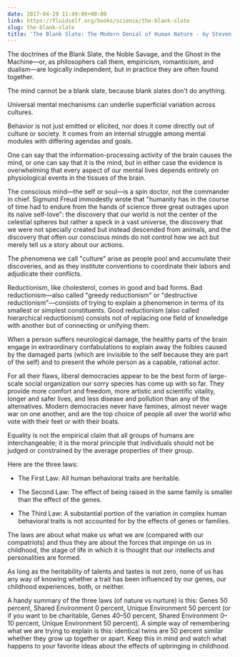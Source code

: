 ```yaml
---
date: 2017-04-29 11:49:09+00:00
link: https://fluidself.org/books/science/the-blank-slate
slug: the-blank-slate
title: 'The Blank Slate: The Modern Denial of Human Nature - by Steven Pinker'
---
```


The doctrines of the Blank Slate, the Noble Savage, and the Ghost in the Machine—or, as philosophers call them, empiricism, romanticism, and dualism—are logically independent, but in practice they are often found together.

The mind cannot be a blank slate, because blank slates don't do anything.

Universal mental mechanisms can underlie superficial variation across cultures.

Behavior is not just emitted or elicited, nor does it come directly out of culture or society. It comes from an internal struggle among mental modules with differing agendas and goals.

One can say that the information-processing activity of the brain causes the mind, or one can say that it is the mind, but in either case the evidence is overwhelming that every aspect of our mental lives depends entirely on physiological events in the tissues of the brain.

The conscious mind—the self or soul—is a spin doctor, not the commander in chief. Sigmund Freud immodestly wrote that "humanity has in the course of time had to endure from the hands of science three great outrages upon its naïve self-love": the discovery that our world is not the center of the celestial spheres but rather a speck in a vast universe, the discovery that we were not specially created but instead descended from animals, and the discovery that often our conscious minds do not control how we act but merely tell us a story about our actions.

The phenomena we call "culture" arise as people pool and accumulate their discoveries, and as they institute conventions to coordinate their labors and adjudicate their conflicts.

Reductionism, like cholesterol, comes in good and bad forms. Bad reductionism—also called "greedy reductionism" or "destructive reductionism"—consists of trying to explain a phenomenon in terms of its smallest or simplest constituents. Good reductionism (also called hierarchical reductionism) consists not of replacing one field of knowledge with another but of connecting or unifying them.

When a person suffers neurological damage, the healthy parts of the brain engage in extraordinary confabulations to explain away the foibles caused by the damaged parts (which are invisible to the self because they are part of the self) and to present the whole person as a capable, rational actor.

For all their flaws, liberal democracies appear to be the best form of large-scale social organization our sorry species has come up with so far. They provide more comfort and freedom, more artistic and scientific vitality, longer and safer lives, and less disease and pollution than any of the alternatives. Modern democracies never have famines, almost never wage war on one another, and are the top choice of people all over the world who vote with their feet or with their boats.

Equality is not the empirical claim that all groups of humans are interchangeable; it is the moral principle that individuals should not be judged or constrained by the average properties of their group.

Here are the three laws:

- The First Law: All human behavioral traits are heritable.

- The Second Law: The effect of being raised in the same family is smaller than the effect of the genes.

- The Third Law: A substantial portion of the variation in complex human behavioral traits is not accounted for by the effects of genes or families.

The laws are about what make us what we are (compared with our compatriots) and thus they are about the forces that impinge on us in childhood, the stage of life in which it is thought that our intellects and personalities are formed.

As long as the heritability of talents and tastes is not zero, none of us has any way of knowing whether a trait has been influenced by our genes, our childhood experiences, both, or neither.

A handy summary of the three laws (of nature vs nurture) is this: Genes 50 percent, Shared Environment 0 percent, Unique Environment 50 percent (or if you want to be charitable, Genes 40–50 percent, Shared Environment 0–10 percent, Unique Environment 50 percent). A simple way of remembering what we are trying to explain is this: identical twins are 50 percent similar whether they grow up together or apart. Keep this in mind and watch what happens to your favorite ideas about the effects of upbringing in childhood.
